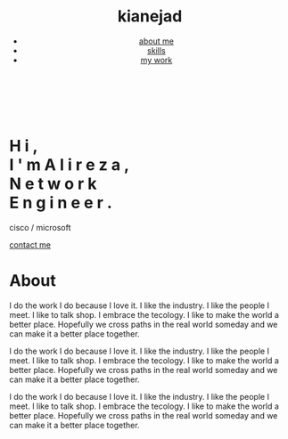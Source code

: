 <html lang="en">

<head>
    <meta charset="utf-8">
    <meta name="viewport" content="width=device-width, initial-scale=1.0">
    <meta http-equiv="X-UA-compatible" content="ie=edge">
    <link rel="stylesheet" href="css/animate.css">
    <link rel="stylesheet" href="css/style.css">
    <title>alireza kianejad</title>
</head>

<body>
    <div class="container navbar">
        <header>
            <div class="lgo">
                <h1>kianejad</h1>
            </div>
            <nav>
                <ul>
                    <li>
                        <a href="#about">about me</a>
                    </li>
                    <li>
                        <a href="#skills">skills</a>
                    </li>
                    <li>
                        <a href="#work">my work</a>
                    </li>
                </ul>
            </nav>
        </header>
    </div>
    <br>
    <br>
    <div class="container main-info-section">
        <div class="text">
            <h1>
                <span>H</span>
                <span class="m-left">i</span>
                <span class="m-left">,</span>
                <br>
                <span class="">I</span>
                <span class="m-left">'</span>
                <span class="m-left">m</span>
                <span class="name"></span>
                <span class="name">A</span>
                <span class="m-left">l</span>
                <span class="m-left">i</span>
                <span class="m-left">r</span>
                <span class="m-left">e</span>
                <span class="m-left">z</span>
                <span class="m-left">a</span>
                <span class="m-left">,</span>
                <br>
                <span>N</span>
                <span class="m-left">e</span>
                <span class="m-left">t</span>
                <span class="m-left">w</span>
                <span class="m-left">o</span>
                <span class="m-left">r</span>
                <span class="m-left">k</span>
                <br>
                <span>E</span>
                <span class="m-left">n</span>
                <span class="m-left">g</span>
                <span class="m-left">i</span>
                <span class="m-left">n</span>
                <span class="m-left">e</span>
                <span class="m-left">e</span>
                <span class="m-left">r</span>
                <span class="m-left">.</span>
                <br>
            </h1>
            <p>cisco / microsoft</p>
            <a href="#contact">contact me</a>
        </div>
    </div>
    <div class="container about" id="about">
        <h1>About</h1>
        <div class="about-me-info">
            <p>I do the work I do because I love it. I like the industry. I like the people I meet. I like to talk shop. I embrace the tecology. I like to make the world a better place. Hopefully we cross paths in the real world someday and we can make it
                a better place together.</p>
            <p>I do the work I do because I love it. I like the industry. I like the people I meet. I like to talk shop. I embrace the tecology. I like to make the world a better place. Hopefully we cross paths in the real world someday and we can make it
                a better place together.</p>
            <p>I do the work I do because I love it. I like the industry. I like the people I meet. I like to talk shop. I embrace the tecology. I like to make the world a better place. Hopefully we cross paths in the real world someday and we can make it
                a better place together.</p>
